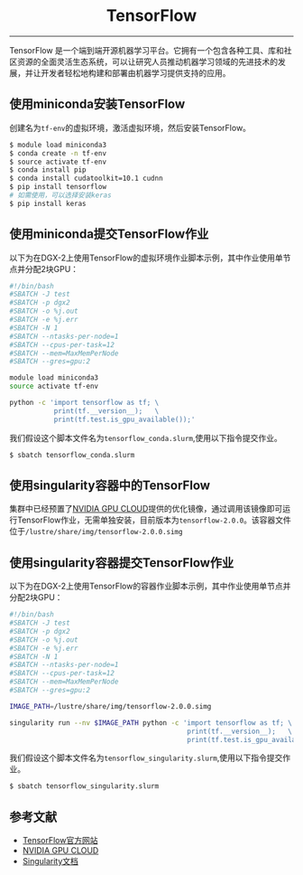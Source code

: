 # <center>TensorFlow</center>

-----------

TensorFlow 是一个端到端开源机器学习平台。它拥有一个包含各种工具、库和社区资源的全面灵活生态系统，可以让研究人员推动机器学习领域的先进技术的发展，并让开发者轻松地构建和部署由机器学习提供支持的应用。

## 使用miniconda安装TensorFlow

创建名为`tf-env`的虚拟环境，激活虚拟环境，然后安装TensorFlow。

```bash
$ module load miniconda3
$ conda create -n tf-env
$ source activate tf-env
$ conda install pip
$ conda install cudatoolkit=10.1 cudnn
$ pip install tensorflow
# 如需使用，可以选择安装keras
$ pip install keras
```

## 使用miniconda提交TensorFlow作业

以下为在DGX-2上使用TensorFlow的虚拟环境作业脚本示例，其中作业使用单节点并分配2块GPU：

```bash
#!/bin/bash
#SBATCH -J test
#SBATCH -p dgx2
#SBATCH -o %j.out
#SBATCH -e %j.err
#SBATCH -N 1
#SBATCH --ntasks-per-node=1
#SBATCH --cpus-per-task=12
#SBATCH --mem=MaxMemPerNode
#SBATCH --gres=gpu:2

module load miniconda3
source activate tf-env

python -c 'import tensorflow as tf; \
           print(tf.__version__);   \
           print(tf.test.is_gpu_available());'
```

我们假设这个脚本文件名为`tensorflow_conda.slurm`,使用以下指令提交作业。

```bash
$ sbatch tensorflow_conda.slurm
```

## 使用singularity容器中的TensorFlow

集群中已经预置了[NVIDIA GPU CLOUD](https://ngc.nvidia.com/)提供的优化镜像，通过调用该镜像即可运行TensorFlow作业，无需单独安装，目前版本为`tensorflow-2.0.0`。该容器文件位于`/lustre/share/img/tensorflow-2.0.0.simg`


## 使用singularity容器提交TensorFlow作业

以下为在DGX-2上使用TensorFlow的容器作业脚本示例，其中作业使用单节点并分配2块GPU：

```bash
#!/bin/bash
#SBATCH -J test
#SBATCH -p dgx2
#SBATCH -o %j.out
#SBATCH -e %j.err
#SBATCH -N 1
#SBATCH --ntasks-per-node=1
#SBATCH --cpus-per-task=12
#SBATCH --mem=MaxMemPerNode
#SBATCH --gres=gpu:2

IMAGE_PATH=/lustre/share/img/tensorflow-2.0.0.simg

singularity run --nv $IMAGE_PATH python -c 'import tensorflow as tf; \
                                            print(tf.__version__);   \
                                            print(tf.test.is_gpu_available());'
```

我们假设这个脚本文件名为`tensorflow_singularity.slurm`,使用以下指令提交作业。

```bash
$ sbatch tensorflow_singularity.slurm
```

## 参考文献

- [TensorFlow官方网站](https://www.tensorflow.org/)
- [NVIDIA GPU CLOUD](ngc.nvidia.com)
- [Singularity文档](https://sylabs.io/guides/3.5/user-guide/)
